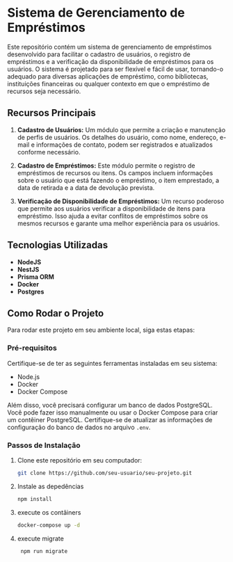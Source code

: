# Sistema de Gerenciamento de Empréstimos

Este repositório contém um sistema de gerenciamento de empréstimos desenvolvido para facilitar o cadastro de usuários, o registro de empréstimos e a verificação da disponibilidade de empréstimos para os usuários. O sistema é projetado para ser flexível e fácil de usar, tornando-o adequado para diversas aplicações de empréstimo, como bibliotecas, instituições financeiras ou qualquer contexto em que o empréstimo de recursos seja necessário.

## Recursos Principais

1. **Cadastro de Usuários:** Um módulo que permite a criação e manutenção de perfis de usuários. Os detalhes do usuário, como nome, endereço, e-mail e informações de contato, podem ser registrados e atualizados conforme necessário.

2. **Cadastro de Empréstimos:** Este módulo permite o registro de empréstimos de recursos ou itens. Os campos incluem informações sobre o usuário que está fazendo o empréstimo, o item emprestado, a data de retirada e a data de devolução prevista.

3. **Verificação de Disponibilidade de Empréstimos:** Um recurso poderoso que permite aos usuários verificar a disponibilidade de itens para empréstimo. Isso ajuda a evitar conflitos de empréstimos sobre os mesmos recursos e garante uma melhor experiência para os usuários.

## Tecnologias Utilizadas

- **NodeJS**
- **NestJS**
- **Prisma ORM**
- **Docker**
- **Postgres**
  
## Como Rodar o Projeto

Para rodar este projeto em seu ambiente local, siga estas etapas:

### Pré-requisitos

Certifique-se de ter as seguintes ferramentas instaladas em seu sistema:

- Node.js
- Docker
- Docker Compose

Além disso, você precisará configurar um banco de dados PostgreSQL. Você pode fazer isso manualmente ou usar o Docker Compose para criar um contêiner PostgreSQL. Certifique-se de atualizar as informações de configuração do banco de dados no arquivo `.env`.

### Passos de Instalação

1. Clone este repositório em seu computador:

   ```bash
   git clone https://github.com/seu-usuario/seu-projeto.git


2. Instale as depedências
   
    ```bash
    npm install

3. execute os contâiners

   ```bash
   docker-compose up -d

4. execute migrate

   ```bash
    npm run migrate


   

